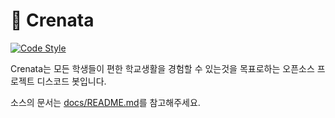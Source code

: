 # 🌲 Crenata

[![Code Style](https://img.shields.io/badge/code%20style-black-black)](https://github.com/psf/black)

Crenata는 모든 학생들이 편한 학교생활을 경험할 수 있는것을 목표로하는 오픈소스 프로젝트 디스코드 봇입니다.

소스의 문서는 [docs/README.md](docs/README.md)를 참고해주세요.
